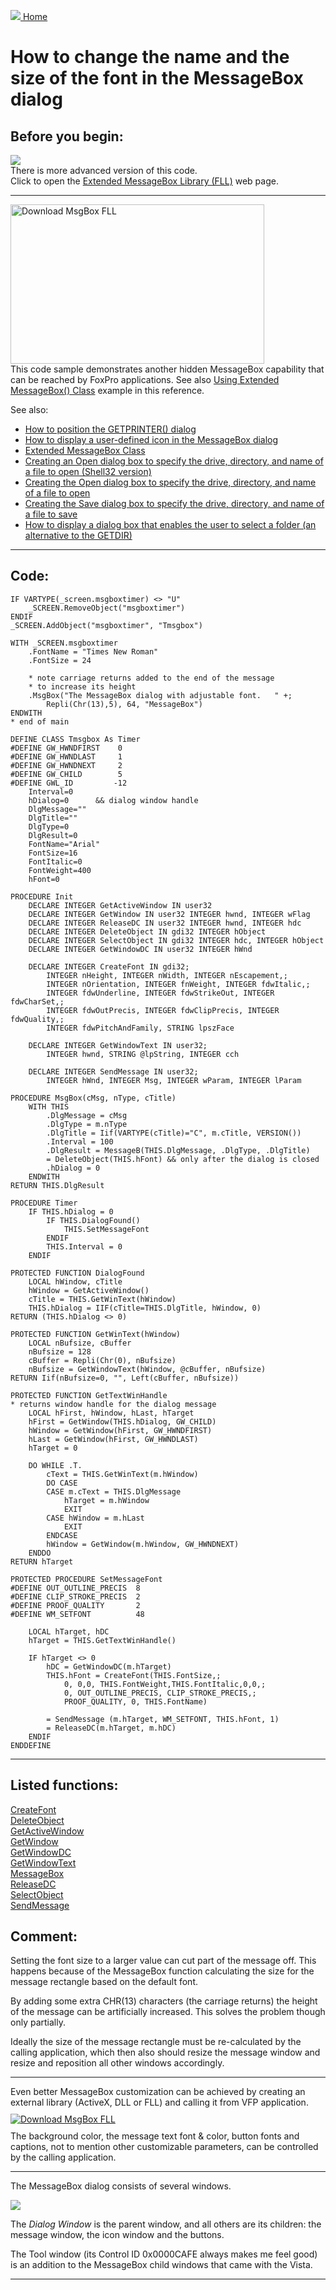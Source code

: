 [<img src="../images/home.png"> Home ](https://github.com/VFPX/Win32API)  

# How to change the name and the size of the font in the MessageBox dialog

## Before you begin:
<a href="?solution=3&src=x434" target=_blank><img src="../images/xmsg_270_48.png" border=0></a>[](sample_000.md)  
There is more advanced version of this code.   
Click to open the [Extended MessageBox Library (FLL)](?solution=3&src=x434) web page.  

* * *  
<a href="http://www.news2news.com/vfp/?solution=3"><img src="../images/msgboxfont.png" width=406 height=255 border=0 alt="Download MsgBox FLL"></a>[](sample_000.md)  
This code sample demonstrates another hidden MessageBox capability that can be reached by FoxPro applications. See also [Using Extended MessageBox() Class](sample_424.md) example in this reference.  

See also:
* [How to position the GETPRINTER() dialog](sample_482.md)
* [How to display a user-defined icon in the MessageBox dialog](sample_500.md)  
* [Extended MessageBox Class](sample_418.md)  
* [Creating an Open dialog box to specify the drive, directory, and name of a file to open (Shell32 version)](sample_365.md)  
* [Creating the Open dialog box to specify the drive, directory, and name of a file to open](sample_363.md)  
* [Creating the Save dialog box to specify the drive, directory, and name of a file to save](sample_265.md)  
* [How to display a dialog box that enables the user to select a folder (an alternative to the GETDIR)](sample_364.md)  
  
***  


## Code:
```foxpro  
IF VARTYPE(_screen.msgboxtimer) <> "U"
	_SCREEN.RemoveObject("msgboxtimer")
ENDIF
_SCREEN.AddObject("msgboxtimer", "Tmsgbox")

WITH _SCREEN.msgboxtimer
	.FontName = "Times New Roman"
	.FontSize = 24

	* note carriage returns added to the end of the message
	* to increase its height
	.MsgBox("The MessageBox dialog with adjustable font.   " +;
		Repli(Chr(13),5), 64, "MessageBox")
ENDWITH
* end of main

DEFINE CLASS Tmsgbox As Timer
#DEFINE GW_HWNDFIRST    0
#DEFINE GW_HWNDLAST     1
#DEFINE GW_HWNDNEXT     2
#DEFINE GW_CHILD        5
#DEFINE GWL_ID         -12
	Interval=0
	hDialog=0      && dialog window handle
	DlgMessage=""
	DlgTitle=""
	DlgType=0
	DlgResult=0
	FontName="Arial"
	FontSize=16
	FontItalic=0
	FontWeight=400
	hFont=0

PROCEDURE Init
	DECLARE INTEGER GetActiveWindow IN user32
	DECLARE INTEGER GetWindow IN user32 INTEGER hwnd, INTEGER wFlag
	DECLARE INTEGER ReleaseDC IN user32 INTEGER hwnd, INTEGER hdc
	DECLARE INTEGER DeleteObject IN gdi32 INTEGER hObject
	DECLARE INTEGER SelectObject IN gdi32 INTEGER hdc, INTEGER hObject
	DECLARE INTEGER GetWindowDC IN user32 INTEGER hWnd

	DECLARE INTEGER CreateFont IN gdi32;
		INTEGER nHeight, INTEGER nWidth, INTEGER nEscapement,;
		INTEGER nOrientation, INTEGER fnWeight, INTEGER fdwItalic,;
		INTEGER fdwUnderline, INTEGER fdwStrikeOut, INTEGER fdwCharSet,;
		INTEGER fdwOutPrecis, INTEGER fdwClipPrecis, INTEGER fdwQuality,;
		INTEGER fdwPitchAndFamily, STRING lpszFace

	DECLARE INTEGER GetWindowText IN user32;
		INTEGER hwnd, STRING @lpString, INTEGER cch

	DECLARE INTEGER SendMessage IN user32;
		INTEGER hWnd, INTEGER Msg, INTEGER wParam, INTEGER lParam

PROCEDURE MsgBox(cMsg, nType, cTitle)
	WITH THIS
		.DlgMessage = cMsg
		.DlgType = m.nType
		.DlgTitle = Iif(VARTYPE(cTitle)="C", m.cTitle, VERSION())
		.Interval = 100
		.DlgResult = MessageB(THIS.DlgMessage, .DlgType, .DlgTitle)
		= DeleteObject(THIS.hFont) && only after the dialog is closed
		.hDialog = 0
	ENDWITH
RETURN THIS.DlgResult

PROCEDURE Timer
	IF THIS.hDialog = 0
		IF THIS.DialogFound()
			THIS.SetMessageFont
		ENDIF
		THIS.Interval = 0
	ENDIF

PROTECTED FUNCTION DialogFound
	LOCAL hWindow, cTitle
	hWindow = GetActiveWindow()
	cTitle = THIS.GetWinText(hWindow)
	THIS.hDialog = IIF(cTitle=THIS.DlgTitle, hWindow, 0)
RETURN (THIS.hDialog <> 0)

PROTECTED FUNCTION GetWinText(hWindow)
	LOCAL nBufsize, cBuffer
	nBufsize = 128
	cBuffer = Repli(Chr(0), nBufsize)
	nBufsize = GetWindowText(hWindow, @cBuffer, nBufsize)
RETURN Iif(nBufsize=0, "", Left(cBuffer, nBufsize))

PROTECTED FUNCTION GetTextWinHandle
* returns window handle for the dialog message
	LOCAL hFirst, hWindow, hLast, hTarget
	hFirst = GetWindow(THIS.hDialog, GW_CHILD)
	hWindow = GetWindow(hFirst, GW_HWNDFIRST)
	hLast = GetWindow(hFirst, GW_HWNDLAST)
	hTarget = 0

	DO WHILE .T.
		cText = THIS.GetWinText(m.hWindow)
		DO CASE
		CASE m.cText = THIS.DlgMessage
			hTarget = m.hWindow
			EXIT
		CASE hWindow = m.hLast
			EXIT
		ENDCASE
		hWindow = GetWindow(m.hWindow, GW_HWNDNEXT)
	ENDDO
RETURN hTarget

PROTECTED PROCEDURE SetMessageFont
#DEFINE OUT_OUTLINE_PRECIS  8
#DEFINE CLIP_STROKE_PRECIS  2
#DEFINE PROOF_QUALITY       2
#DEFINE WM_SETFONT          48

	LOCAL hTarget, hDC
	hTarget = THIS.GetTextWinHandle()

	IF hTarget <> 0
		hDC = GetWindowDC(m.hTarget)
		THIS.hFont = CreateFont(THIS.FontSize,;
			0, 0,0, THIS.FontWeight,THIS.FontItalic,0,0,;
			0, OUT_OUTLINE_PRECIS, CLIP_STROKE_PRECIS,;
			PROOF_QUALITY, 0, THIS.FontName)

		= SendMessage (m.hTarget, WM_SETFONT, THIS.hFont, 1)
		= ReleaseDC(m.hTarget, m.hDC)
	ENDIF
ENDDEFINE  
```  
***  


## Listed functions:
[CreateFont](../libraries/gdi32/CreateFont.md)  
[DeleteObject](../libraries/gdi32/DeleteObject.md)  
[GetActiveWindow](../libraries/user32/GetActiveWindow.md)  
[GetWindow](../libraries/user32/GetWindow.md)  
[GetWindowDC](../libraries/user32/GetWindowDC.md)  
[GetWindowText](../libraries/user32/GetWindowText.md)  
[MessageBox](../libraries/user32/MessageBox.md)  
[ReleaseDC](../libraries/user32/ReleaseDC.md)  
[SelectObject](../libraries/gdi32/SelectObject.md)  
[SendMessage](../libraries/user32/SendMessage.md)  

## Comment:
Setting  the font size to a larger value can cut part of the message off. This happens because of the MessageBox function calculating the size for the message rectangle based on the default font.  
  
By adding some extra CHR(13) characters (the carriage returns) the height of the message can be artificially increased. This solves the problem though only partially.   
  
Ideally the size of the message rectangle must be re-calculated by the calling application, which then also should resize the message window and resize and reposition all other windows accordingly.  
  
* * *  
Even better MessageBox customization can be achieved by creating an external library (ActiveX, DLL or FLL) and calling it from VFP application.   
<a href="http://www.news2news.com/vfp/?solution=3"><img src="../images/xmsg_fll.png" vspace=10 border=0 alt="Download MsgBox FLL"></a>  
The background color, the message text font & color, button fonts and captions, not to mention other customizable parameters, can be controlled by the calling application.  
  
* * *  
The MessageBox dialog consists of several windows.  
  
![](../images/messagebox_wnidows.png)

The *Dialog Window* is the parent window, and all others are its children: the message window, the icon window and the buttons.  
  
The Tool window  (its Control ID 0x0000CAFE always makes me feel good) is an addition to the MessageBox child windows that came with the Vista.  
  
***  

